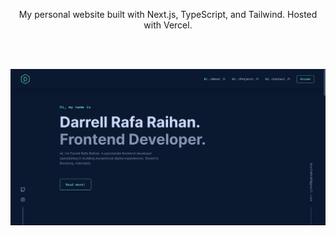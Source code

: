 <p align="center">
  My personal website built with Next.js, TypeScript, and Tailwind. Hosted with Vercel.
</p>

<br />
<br/>

![demo](https://raw.githubusercontent.com/darrellrahan/personal-website/master/public/assets/preview.jpeg)
